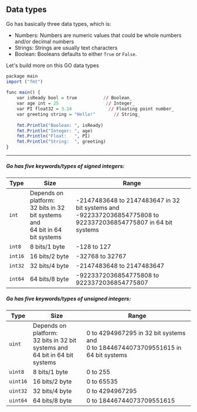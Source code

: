 ## Data types

Go has basically three data types, which is:
- Numbers: Numbers are numeric values that could be whole numbers and/or decimal numbers
- Strings: Strings are usually text characters
- Boolean: Booleans defaults to either ``True`` or ``False``.

Let's build more on this GO data types

```R
package main  
import ("fmt")  
  
func main() {  
	var isReady bool = true          // Boolean_  
	var age int = 25                  // Integer_  
	var PI float32 = 3.14              // Floating point number_  
	var greeting string = "Hello!"       // String_  
  
	fmt.Println("Boolean: ", isReady)  
	fmt.Println("Integer: ", age)  
	fmt.Println("Float:   ", PI)  
	fmt.Println("String:  ", greeting)  
}
```
---


##### Go has five keywords/types of signed integers:

|Type|Size|Range|
|---|---|---|
|`int`|Depends on platform:  <br>32 bits in 32 bit systems and  <br>64 bit in 64 bit systems|-2147483648 to 2147483647 in 32 bit systems and  <br>-9223372036854775808 to 9223372036854775807 in 64 bit systems|
|`int8`|8 bits/1 byte|-128 to 127|
|`int16`|16 bits/2 byte|-32768 to 32767|
|`int32`|32 bits/4 byte|-2147483648 to 2147483647|
|`int64`|64 bits/8 byte|-9223372036854775808 to 9223372036854775807|


##### Go has five keywords/types of unsigned integers:

|Type|Size|Range|
|---|---|---|
|`uint`|Depends on platform:  <br>32 bits in 32 bit systems and  <br>64 bit in 64 bit systems|0 to 4294967295 in 32 bit systems and  <br>0 to 18446744073709551615 in 64 bit systems|
|`uint8`|8 bits/1 byte|0 to 255|
|`uint16`|16 bits/2 byte|0 to 65535|
|`uint32`|32 bits/4 byte|0 to 4294967295|
|`uint64`|64 bits/8 byte|0 to 18446744073709551615|


